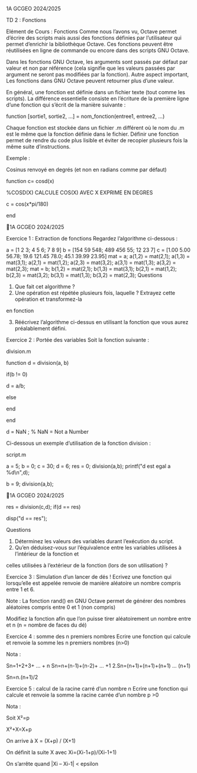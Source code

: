 1A GCGEO 2024/2025

TD 2 : Fonctions

Elément de Cours : Fonctions
Comme  nous  l’avons  vu,  Octave  permet  d’écrire  des  scripts  mais  aussi  des  fonctions  définies  par
l’utilisateur qui permet d’enrichir la bibliothèque Octave. Ces fonctions peuvent être réutilisées en ligne
de commande ou encore dans des scripts GNU Octave.

Dans les fonctions GNU Octave, les arguments sont passés par défaut par valeur et non par référence
(cela signifie que les valeurs passées par argument ne seront pas modifiées par la fonction). Autre
aspect important, Les fonctions dans GNU Octave peuvent retourner plus d’une valeur.

En  général,  une  fonction  est  définie  dans  un  fichier  texte  (tout  comme  les  scripts).  La  différence
essentielle consiste en l’écriture de la première ligne d’une fonction qui s’écrit de la manière suivante :

function [sortie1, sortie2, …] = nom_fonction(entree1, entree2, …)

Chaque fonction est stockée dans un fichier .m différent où le nom du .m est le même que la fonction
définie dans le fichier. Définir une fonction permet de rendre du code plus lisible et éviter de recopier
plusieurs fois la même suite d’instructions.

Exemple :

Cosinus renvoyé en degrés (et non en radians comme par défaut)

function c= cosd(x)

%COSD(X) CALCULE COS(X) AVEC X EXPRIME EN DEGRES

c = cos(x*pi/180)

end

1A GCGEO 2024/2025

Exercice 1 : Extraction de fonctions
Regardez l’algorithme ci-dessous :

a = [1 2 3; 4 5 6; 7 8 9]
b = [154 59 548; 489 456 55; 12 23 7]
c = [1.00 5.00 56.78; 19.6 121.45 78.0; 45.1 39.99 23.95]
mat = a;
a(1,2) = mat(2,1);
a(1,3) = mat(3,1);
a(2,1) = mat(1,2);
a(2,3) = mat(3,2);
a(3,1) = mat(1,3);
a(3,2) = mat(2,3);
mat = b;
b(1,2) = mat(2,1);
b(1,3) = mat(3,1);
b(2,1) = mat(1,2);
b(2,3) = mat(3,2);
b(3,1) = mat(1,3);
b(3,2) = mat(2,3);
Questions

1.  Que fait cet algorithme ?
2.  Une opération est répétée plusieurs fois, laquelle ? Extrayez cette opération et transformez-la

en fonction

3.  Réécrivez l’algorithme ci-dessus en utilisant la fonction que vous aurez préalablement défini.

Exercice 2 : Portée des variables
Soit la fonction suivante :

division.m

function d = division(a, b)

if(b != 0)

d = a/b;

else

end

end

d = NaN ; % NaN = Not a Number

Ci-dessous un exemple d’utilisation de la fonction division :

script.m

a = 5;
b = 0;
c = 30;
d = 6;
res = 0;
division(a,b);
printf("d est egal a %d\n",d);

b = 9;
division(a,b);

1A GCGEO 2024/2025

res = division(c,d);
if(d == res)

disp("d == res");

Questions

1.  Déterminez les valeurs des variables durant l’exécution du script.
2.  Qu’en déduisez-vous sur l’équivalence entre les variables utilisées à l’intérieur de la fonction et

celles utilisées à l’extérieur de la fonction (lors de son utilisation) ?

Exercice 3 : Simulation d’un lancer de dés !
Ecrivez une fonction qui lorsqu’elle est appelée renvoie de manière aléatoire un nombre compris entre
1 et 6.

Note : La fonction rand() en GNU Octave permet de générer des nombres aléatoires compris entre 0
et 1 (non compris)

Modifiez la fonction afin que l’on puisse tirer aléatoirement un nombre entre et n (n = nombre de faces
du dé)

Exercice 4 : somme des n premiers nombres
Ecrire une fonction qui calcule et renvoie la somme les n premiers nombres (n>0)

Nota :

Sn=1+2+3+ … + n
Sn=n+(n-1)+(n-2)+ … +1
2.Sn=(n+1)+(n+1)+(n+1) … (n+1)

Sn=n.(n+1)/2

Exercice 5 : calcul de la racine carré d’un nombre n
Ecrire une fonction qui calcule et renvoie la somme la racine carrée d’un nombre p >0

Nota :

Soit X²=p

X²+X=X+p

On arrive à X = (X+p) / (X+1)

On définit la suite X avec Xi=(Xi-1+p)/(Xi-1+1)

On s’arrête quand |Xi – Xi-1| < epsilon


